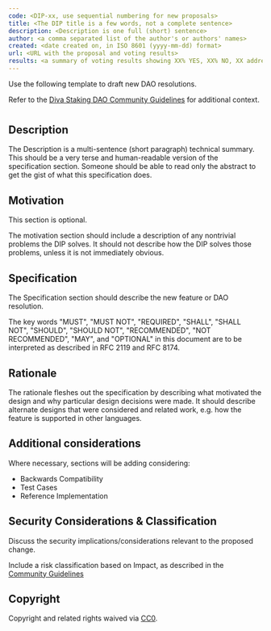 ```yaml
---
code: <DIP-xx, use sequential numbering for new proposals>
title: <The DIP title is a few words, not a complete sentence>
description: <Description is one full (short) sentence>
author: <a comma separated list of the author's or authors' names>
created: <date created on, in ISO 8601 (yyyy-mm-dd) format>
url: <URL with the proposal and voting results>
results: <a summary of voting results showing XX% YES, XX% NO, XX addresses, XX votes>
---
```


Use the following template to draft new DAO resolutions.

Refer to the [Diva Staking DAO Community Guidelines](https://github.com/staking-foundation/diva-dao/blob/main/Community-Guidelines.md) for additional context.

# <DAO Vote Title>

## Description

The Description is a multi-sentence (short paragraph) technical summary. This should be a very terse and human-readable version of the specification section. Someone should be able to read only the abstract to get the gist of what this specification does.

## Motivation

This section is optional.

The motivation section should include a description of any nontrivial problems the DIP solves. It should not describe how the DIP solves those problems, unless it is not immediately obvious.

## Specification

The Specification section should describe the new feature or DAO resolution.

The key words "MUST", "MUST NOT", "REQUIRED", "SHALL", "SHALL NOT", "SHOULD", "SHOULD NOT", "RECOMMENDED", "NOT RECOMMENDED", "MAY", and "OPTIONAL" in this document are to be interpreted as described in RFC 2119 and RFC 8174.

## Rationale

The rationale fleshes out the specification by describing what motivated the design and why particular design decisions were made. It should describe alternate designs that were considered and related work, e.g. how the feature is supported in other languages.

## Additional considerations

Where necessary, sections will be adding considering:

- Backwards Compatibility
- Test Cases
- Reference Implementation

## Security Considerations & Classification

Discuss the security implications/considerations relevant to the proposed change.

Include a risk classification based on Impact, as described in the [Community Guidelines](https://github.com/staking-foundation/diva-dao/blob/main/Community-Guidelines.md)

## Copyright

Copyright and related rights waived via [CC0](../LICENSE.md).
